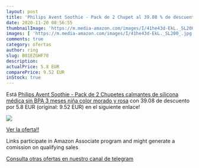 ```yaml
---
layout: post
title: 'Philips Avent Soothie - Pack de 2 Chupet al 39.08 % de descuento'
date: 2020-11-20 08:56:55
thumbnailImage: 'https://m.media-amazon.com/images/I/41he43d-EkL._SL200_.jpg'
images: [ 'https://m.media-amazon.com/images/I/41he43d-EkL._SL200_.jpg' ]
comments: true
category: ofertas
author: ring
slug: B01EZGHF70
description:
actualPrice: 5.8 EUR
comparePrice: 9.52 EUR
inStock: true
---
```


Está [Philips Avent Soothie - Pack de 2 Chupetes calmantes de silicona médica  sin BPA  3 meses  niña  color morado y rosa](https://www.amazon.es/dp/B01EZGHF70/?tag=tolees-21) con 39.08 de descuento por 5.8 EUR (original: 9.52 EUR) en el siguiente enlace!

[![](https://m.media-amazon.com/images/I/41he43d-EkL._SL200_.jpg)](https://www.amazon.es/dp/B01EZGHF70/?tag=tolees-21)

[Ver la oferta!!](https://www.amazon.es/dp/B01EZGHF70/?tag=tolees-21)

Links participate in Amazon Associate program and might generate a comission on qualifying sales

[Consulta otras ofertas en nuestro canal de telegram](https://t.me/s/ofertas25)
